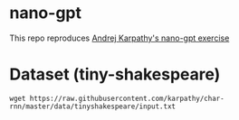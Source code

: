 # nano-gpt


This repo reproduces [Andrej Karpathy's nano-gpt exercise](https://www.youtube.com/watch?v=kCc8FmEb1nY)


# Dataset (tiny-shakespeare)
```console
wget https://raw.githubusercontent.com/karpathy/char-rnn/master/data/tinyshakespeare/input.txt
```